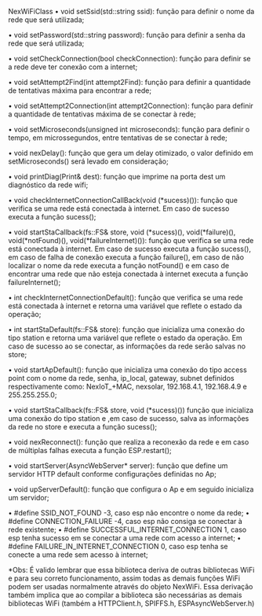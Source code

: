 NexWiFiClass
•	void setSsid(std::string ssid): função para definir o nome da rede que será utilizada;

•	void setPassword(std::string password): função para definir a senha da rede que será utilizada;

•	void setCheckConnection(bool checkConnection): função para definir se a rede deve ter conexão com a internet;

•	void setAttempt2Find(int attempt2Find): função para definir a quantidade de tentativas máxima para encontrar a rede;

•	void setAttempt2Connection(int attempt2Connection): função para definir a quantidade de tentativas máxima de se conectar à rede;

•	void setMicroseconds(unsigned int microseconds): função para definir o tempo, em microssegundos, entre tentativas de se conectar à rede;

•	void nexDelay(): função que gera um delay otimizado, o valor definido em setMicroseconds() será levado em consideração;

•	void printDiag(Print& dest): função que imprime na porta dest um diagnóstico da rede wifi;

•	void checkInternetConnectionCallBack(void (*sucess)()): função que verifica se uma rede está conectada à internet. Em caso de sucesso executa a função sucess();

•	void startStaCallback(fs::FS& store, void (*sucess)(), void(*failure)(), void(*notFound)(), void(*failureInternet)()): função que verifica se uma rede está conectada à internet. Em caso de sucesso executa a função sucess(), em caso de falha de conexão executa a função failure(), em caso de não localizar o nome da rede executa a função notFound() e em caso de encontrar uma rede que não esteja conectada à internet executa a função failureInternet();

•	int checkInternetConnectionDefault(): função que verifica se uma rede está conectada à internet e retorna uma variável que reflete o estado da operação;

•	int startStaDefault(fs::FS& store): função que inicializa uma conexão do tipo station e retorna uma variável que reflete o estado da operação. Em caso de sucesso ao se conectar, as informações da rede serão salvas no store;

•	void startApDefault(): função que inicializa uma conexão do tipo access point com o nome da rede, senha, ip_local, gateway, subnet definidos respectivamente como: NexIoT_+MAC, nexsolar, 192.168.4.1, 192.168.4.9 e 255.255.255.0;

•	void startStaCallback(fs::FS& store, void (*sucess)()) função que inicializa uma conexão do tipo station e ,em caso de sucesso, salva as informações da rede no store e executa a função sucess();

•	void nexReconnect(): função que realiza a reconexão da rede e em caso de múltiplas falhas executa a função ESP.restart();

•	void startServer(AsyncWebServer* server): função que define um servidor HTTP default conforme configurações definidas no Ap;

•	void upServerDefault(): função que configura o Ap e em seguido inicializa um servidor;

•	#define SSID_NOT_FOUND -3, caso esp não encontre o nome da rede;
•	#define CONNECTION_FAILURE -4, caso esp não consiga se conectar à rede existente;
•	#define SUCCESSFUL_INTERNET_CONNECTION 1, caso esp tenha sucesso em se conectar a uma rede com acesso a internet;
•	#define FAILURE_IN_INTERNET_CONNECTION 0, caso esp tenha se conecte a uma rede sem acesso à internet;




*Obs: É valido lembrar que essa biblioteca deriva de outras bibliotecas WiFi e para seu correto funcionamento, assim todas as demais funções WiFi podem ser usadas normalmente através do objeto NexWiFi. Essa derivação também implica que ao compilar a biblioteca são necessárias as demais bibliotecas WiFi (também a HTTPClient.h, SPIFFS.h, ESPAsyncWebServer.h)

